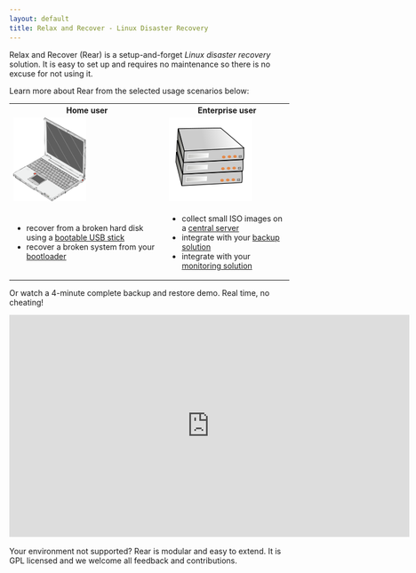 ```yaml
---
layout: default
title: Relax and Recover - Linux Disaster Recovery
---
```


Relax and Recover (Rear) is a setup-and-forget *Linux disaster recovery* solution.
It is easy to set up and requires no maintenance so there is no excuse for not using it.

Learn more about Rear from the selected usage scenarios below:

<table>
<tr>
    <th>Home user </th> <th>Enterprise user</th>
</tr>
<tr class="images">
    <td><img src="/images/laptop.png" /></td> <td><img src="/images/servers.png" /></td>
</tr>
<tr>
<td>
    <ul>
        <li>recover from a broken hard disk using a <a href="/usage/#recovery_from_usb">bootable USB stick</a></li>
        <li>recover a broken system from your <a href="/usage/#rescue_system">bootloader</a></li>
    </ul>
</td>
<td>
    <ul>
        <li>collect small ISO images on a <a href="/usage/#storing_on_a_central_nfs_server">central server</a></li>
        <li>integrate with your <a href="/usage/#backup_integration">backup solution</a></li>
        <li>integrate with your <a href="/usage/#monitoring_integration">monitoring solution</a></li>
    </ul>
</td>
</tr>
</table>

Or watch a 4-minute complete backup and restore demo. Real time, no cheating!

<iframe width="720" height="400" src="http://www.youtube.com/embed/33326XobwYg" frameborder="0" allowfullscreen=""><p>Rear video</p></iframe>

Your environment not supported? Rear is modular and easy to extend.
It is GPL licensed and we welcome all feedback and contributions.
